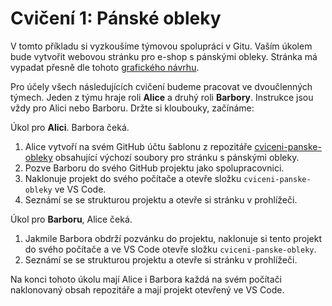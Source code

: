 # Cvičení 1: Pánské obleky

V tomto příkladu si vyzkoušíme týmovou spolupráci v Gitu. Vaším úkolem bude vytvořit webovou stránku pro e-shop s pánskými obleky. Stránka má vypadat přesně dle tohoto [grafického návrhu](assets/layout.png).

Pro účely všech následujících cvičení budeme pracovat ve dvoučlenných týmech. Jeden z týmu hraje roli **Alice** a druhý roli **Barbory**. Instrukce jsou vždy pro Alici nebo Barboru. Držte si kloubouky, začínáme:

Úkol pro **Alici**. Barbora čeká.

1. Alice vytvoří na svém GitHub účtu šablonu z repozitáře [cviceni-panske-obleky](https://github.com/Czechitas-podklady-WEB/cviceni-panske-obleky) obsahující výchozí soubory pro stránku s pánskými obleky.
1. Pozve Barboru do svého GitHub projektu jako spolupracovnici.
1. Naklonuje projekt do svého počítače a otevře složku `cviceni-panske-obleky` ve VS Code.
1. Seznámí se se strukturou projektu a otevře si stránku v prohlížeči.

Úkol pro **Barboru**, Alice čeká.

1. Jakmile Barbora obdrží pozvánku do projektu, naklonuje si tento projekt do svého počítače a ve VS Code otevře složku `cviceni-panske-obleky`.
1. Seznámí se se strukturou projektu a otevře si stránku v prohlížeči.

Na konci tohoto úkolu mají Alice i Barbora každá na svém počítači naklonovaný obsah repozitáře a mají projekt otevřený ve VS Code.
